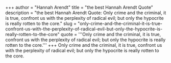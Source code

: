 +++
author = "Hannah Arendt"
title = "the best Hannah Arendt Quote"
description = "the best Hannah Arendt Quote: Only crime and the criminal, it is true, confront us with the perplexity of radical evil; but only the hypocrite is really rotten to the core."
slug = "only-crime-and-the-criminal-it-is-true-confront-us-with-the-perplexity-of-radical-evil-but-only-the-hypocrite-is-really-rotten-to-the-core"
quote = '''Only crime and the criminal, it is true, confront us with the perplexity of radical evil; but only the hypocrite is really rotten to the core.'''
+++
Only crime and the criminal, it is true, confront us with the perplexity of radical evil; but only the hypocrite is really rotten to the core.
